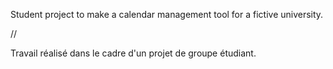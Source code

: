 Student project to make a calendar management tool for a fictive university.

//

Travail réalisé dans le cadre d'un projet de groupe étudiant.